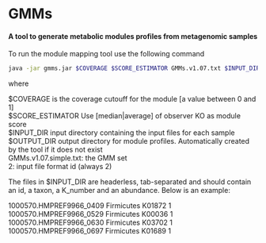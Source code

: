 # GMMs
#### A tool to generate metabolic modules profiles from metagenomic samples


To run the module mapping tool use the following command

```Bash
java -jar gmms.jar $COVERAGE $SCORE_ESTIMATOR GMMs.v1.07.txt $INPUT_DIR $OUTPUT_DIR 2
```

where 

$COVERAGE is the coverage cutouff for the module [a value between 0 and 1]  
$SCORE_ESTIMATOR Use [median|average] of observer KO as module score  
$INPUT_DIR input directory containing the input files for each sample  
$OUTPUT_DIR output directory for module profiles. Automatically created by the tool if it does not exist  
GMMs.v1.07.simple.txt: the GMM set  
2: input file format id (always 2)  

The files in $INPUT_DIR are headerless, tab-separated and should contain an id, a taxon, a K_number and an abundance.
Below is an example:

1000570.HMPREF9966_0409	Firmicutes	K01872	1  
1000570.HMPREF9966_0529	Firmicutes	K00036	1  
1000570.HMPREF9966_0630	Firmicutes	K03702	1  
1000570.HMPREF9966_0697	Firmicutes	K01689	1

